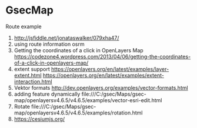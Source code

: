 
# GsecMap



Route example 
1) http://jsfiddle.net/jonataswalker/079xha47/
2) using route information osrm
3) Getting the coordinates of a click in OpenLayers Map https://codezone4.wordpress.com/2013/04/06/getting-the-coordinates-of-a-click-in-openlayers-map/
4) extent support https://openlayers.org/en/latest/examples/layer-extent.html
https://openlayers.org/en/latest/examples/extent-interaction.html
5) Vektor formats 
http://dev.openlayers.org/examples/vector-formats.html
6) adding feature dynamically
file:///C:/gsec/Maps/gsec-map/openlayersv4.6.5/v4.6.5/examples/vector-esri-edit.html
7) Rotate
file:///C:/gsec/Maps/gsec-map/openlayersv4.6.5/v4.6.5/examples/rotation.html
8) https://cesiumjs.org/